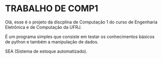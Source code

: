 # **TRABALHO DE COMP1**

Olá, esse é o projeto da discplina de Computação 1 do curso de Engenharia Eletrônica e de Computação da UFRJ.

É um programa simples que consiste em testar os conhecimentos básicos de python e também a manipulação de dados.

SEA (Sistema de estoque automatizado).